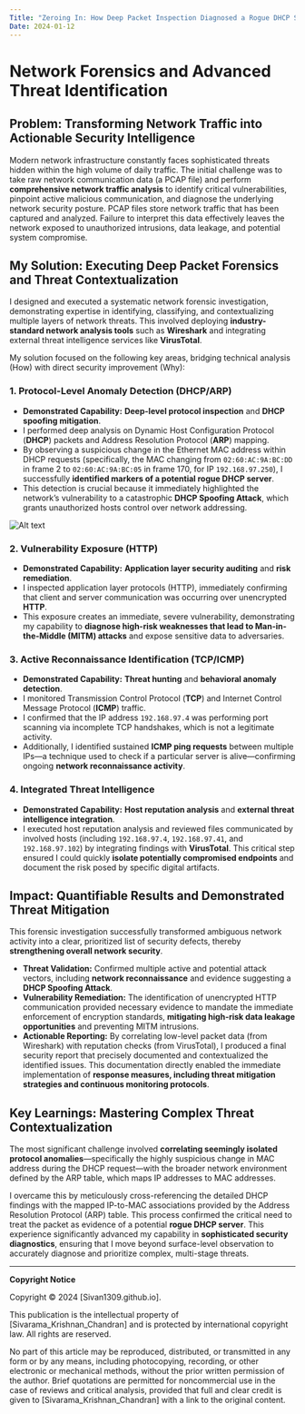 ```yaml
---
Title: "Zeroing In: How Deep Packet Inspection Diagnosed a Rogue DHCP Server and Halted Network Reconnaissance."
Date: 2024-01-12
--- 
```


# Network Forensics and Advanced Threat Identification

## Problem: Transforming Network Traffic into Actionable Security Intelligence

Modern network infrastructure constantly faces sophisticated threats hidden within the high volume of daily traffic. The initial challenge was to take raw network communication data (a PCAP file) and perform **comprehensive network traffic analysis** to identify critical vulnerabilities, pinpoint active malicious communication, and diagnose the underlying network security posture. PCAP files store network traffic that has been captured and analyzed. Failure to interpret this data effectively leaves the network exposed to unauthorized intrusions, data leakage, and potential system compromise.

## My Solution: Executing Deep Packet Forensics and Threat Contextualization

I designed and executed a systematic network forensic investigation, demonstrating expertise in identifying, classifying, and contextualizing multiple layers of network threats. This involved deploying **industry-standard network analysis tools** such as **Wireshark** and integrating external threat intelligence services like **VirusTotal**.

My solution focused on the following key areas, bridging technical analysis (How) with direct security improvement (Why):

### 1. Protocol-Level Anomaly Detection (DHCP/ARP)

*   **Demonstrated Capability:** **Deep-level protocol inspection** and **DHCP spoofing mitigation**.
*   I performed deep analysis on Dynamic Host Configuration Protocol (**DHCP**) packets and Address Resolution Protocol (**ARP**) mapping.
*   By observing a suspicious change in the Ethernet MAC address within DHCP requests (specifically, the MAC changing from `02:60:AC:9A:BC:DD` in frame 2 to `02:60:AC:9A:BC:05` in frame 170, for IP `192.168.97.250`), I successfully **identified markers of a potential rogue DHCP server**.
*   This detection is crucial because it immediately highlighted the network’s vulnerability to a catastrophic **DHCP Spoofing Attack**, which grants unauthorized hosts control over network addressing.

![Alt text](https://github.com/Sivan1309/Sivan1309.github.io/tree/c37f27504ac6ebd2738ce19ce8802c02fe596d9b/images/dhcp.png)

### 2. Vulnerability Exposure (HTTP)

*   **Demonstrated Capability:** **Application layer security auditing** and **risk remediation**.
*   I inspected application layer protocols (HTTP), immediately confirming that client and server communication was occurring over unencrypted **HTTP**.
*   This exposure creates an immediate, severe vulnerability, demonstrating my capability to **diagnose high-risk weaknesses that lead to Man-in-the-Middle (MITM) attacks** and expose sensitive data to adversaries.

### 3. Active Reconnaissance Identification (TCP/ICMP)

*   **Demonstrated Capability:** **Threat hunting** and **behavioral anomaly detection**.
*   I monitored Transmission Control Protocol (**TCP**) and Internet Control Message Protocol (**ICMP**) traffic.
*   I confirmed that the IP address `192.168.97.4` was performing port scanning via incomplete TCP handshakes, which is not a legitimate activity.
*   Additionally, I identified sustained **ICMP ping requests** between multiple IPs—a technique used to check if a particular server is alive—confirming ongoing **network reconnaissance activity**.

### 4. Integrated Threat Intelligence

*   **Demonstrated Capability:** **Host reputation analysis** and **external threat intelligence integration**.
*   I executed host reputation analysis and reviewed files communicated by involved hosts (including `192.168.97.4`, `192.168.97.41`, and `192.168.97.102`) by integrating findings with **VirusTotal**. This critical step ensured I could quickly **isolate potentially compromised endpoints** and document the risk posed by specific digital artifacts.

## Impact: Quantifiable Results and Demonstrated Threat Mitigation

This forensic investigation successfully transformed ambiguous network activity into a clear, prioritized list of security defects, thereby **strengthening overall network security**.

*   **Threat Validation:** Confirmed multiple active and potential attack vectors, including **network reconnaissance** and evidence suggesting a **DHCP Spoofing Attack**.
*   **Vulnerability Remediation:** The identification of unencrypted HTTP communication provided necessary evidence to mandate the immediate enforcement of encryption standards, **mitigating high-risk data leakage opportunities** and preventing MITM intrusions.
*   **Actionable Reporting:** By correlating low-level packet data (from Wireshark) with reputation checks (from VirusTotal), I produced a final security report that precisely documented and contextualized the identified issues. This documentation directly enabled the immediate implementation of **response measures, including threat mitigation strategies and continuous monitoring protocols**.

## Key Learnings: Mastering Complex Threat Contextualization

The most significant challenge involved **correlating seemingly isolated protocol anomalies**—specifically the highly suspicious change in MAC address during the DHCP request—with the broader network environment defined by the ARP table, which maps IP addresses to MAC addresses.

I overcame this by meticulously cross-referencing the detailed DHCP findings with the mapped IP-to-MAC associations provided by the Address Resolution Protocol (ARP) table. This process confirmed the critical need to treat the packet as evidence of a potential **rogue DHCP server**. This experience significantly advanced my capability in **sophisticated security diagnostics**, ensuring that I move beyond surface-level observation to accurately diagnose and prioritize complex, multi-stage threats.



---
**Copyright Notice**

Copyright © 2024 [Sivan1309.github.io].

This publication is the intellectual property of [Sivarama_Krishnan_Chandran] and is protected by international copyright law. All rights are reserved.

No part of this article may be reproduced, distributed, or transmitted in any form or by any means, including photocopying, recording, or other electronic or mechanical methods, without the prior written permission of the author. Brief quotations are permitted for noncommercial use in the case of reviews and critical analysis, provided that full and clear credit is given to 
[Sivarama_Krishnan_Chandran] with a link to the original content.